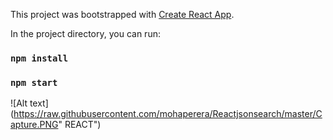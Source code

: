 This project was bootstrapped with [Create React App](https://github.com/facebookincubator/create-react-app).

In the project directory, you can run:

### `npm install`
### `npm start`

![Alt text](https://raw.githubusercontent.com/mohaperera/Reactjsonsearch/master/Capture.PNG" REACT")
 
